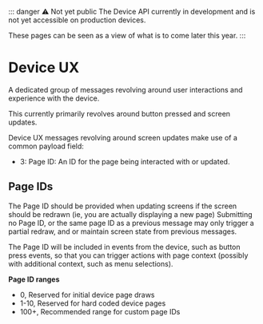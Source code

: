 <script setup>
import GenerateConsts from '../../../components/GenerateConsts.vue'
import ProtocolBytes from '../../../components/ProtocolBytes.vue'
</script>

::: danger ⚠️ Not yet public
The Device API currently in development and is not yet accessible on production devices.

These pages can be seen as a view of what is to come later this year.
:::

# Device UX

A dedicated group of messages revolving around user interactions and experience with the device.

This currently primarily revolves around button pressed and screen updates.

Device UX messages revolving around screen updates make use of a common payload field:

- 3: Page ID: An ID for the page being interacted with or updated.

## Page IDs

The Page ID should be provided when updating screens if the screen should be redrawn (ie, you are actually displaying a new page)
Submitting no Page ID, or the same page ID as a previous message may only trigger a partial redraw, and or maintain screen state from previous messages.

The Page ID will be included in events from the device, such as button press events, so that you can trigger actions with page context (possibly with additional context, such as menu selections).

**Page ID ranges**
 - 0, Reserved for initial device page draws
 - 1-10, Reserved for hard coded device pages
 - 100+, Recommended range for custom page IDs
